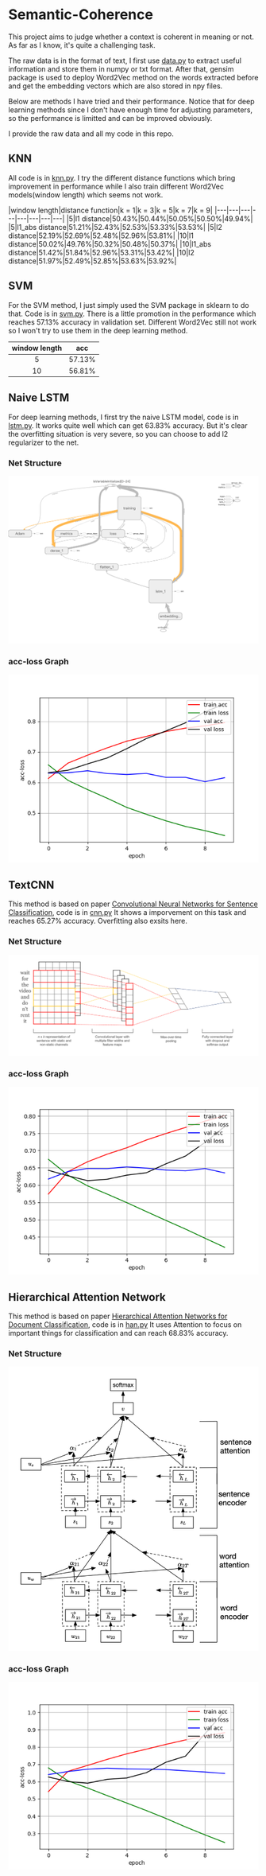 # Semantic-Coherence

This project aims to judge whether a context is coherent in meaning or not. As far as I know, it's quite a challenging task.

The raw data is in the format of text, I first use [data.py](./data.py) to extract useful information and store them in numpy or txt format. After that, gensim package is used to deploy Word2Vec method on the words extracted before and get the embedding vectors which are also stored in npy files.

Below are methods I have tried and their performance. Notice that for deep learning methods since I don't have enough time for adjusting parameters, so the performance is limitted and can be improved obviously. 

I provide the raw data and all my code in this repo.

## KNN

All code is in [knn.py](./knn.py). I try the different distance functions which bring improvement in performance while I also train different Word2Vec models(window length) which seems not work.

|window length|distance function|k = 1|k = 3|k = 5|k = 7|k = 9|
|---|---|---|---|---|---|---|---|
|5|l1 distance|50.43%|50.44%|50.05%|50.50%|49.94%|
|5|l1_abs distance|51.21%|52.43%|52.53%|53.33%|53.53%|
|5|l2 distance|52.19%|52.69%|52.48%|52.96%|53.81%|
|10|l1 distance|50.02%|49.76%|50.32%|50.48%|50.37%|
|10|l1_abs distance|51.42%|51.84%|52.96%|53.31%|53.42%|
|10|l2 distance|51.97%|52.49%|52.85%|53.63%|53.92%|

## SVM

For the SVM method, I just simply used the SVM package in sklearn to do that. Code is in [svm.py](./svm.py). There is a little promotion in the performance which reaches 57.13% accuracy in validation set. Different Word2Vec still not work so I won't try to use them in the deep learning method.

|window length|acc|
|:---:|---|
|5|57.13%|
|10|56.81%|

## Naive LSTM

For deep learning methods, I first try the naive LSTM model, code is in [lstm.py](./lstm.py). It works quite well which can get 63.83% accuracy. But it's clear the overfitting situation is very severe, so you can choose to add l2 regularizer to the net.

### Net Structure
![lstm.png](./lstm.png)

### acc-loss Graph
![lstm_train.png](./lstm_train.png)

## TextCNN

This method is based on paper [Convolutional Neural Networks for Sentence Classification](https://arxiv.org/abs/1408.5882), code is in [cnn.py](./cnn.py) It shows a imporvement on this task and reaches 65.27% accuracy. Overfitting also exsits here.

### Net Structure
![cnn.png](./cnn.png)

### acc-loss Graph
![cnn_train.png](cnn_train.png)

## Hierarchical Attention Network

This method is based on paper [Hierarchical Attention Networks for Document Classification](https://www.cs.cmu.edu/~diyiy/docs/naacl16.pdf), code is in [han.py](./han.py) It uses Attention to focus on important things for classification and can reach 68.83% accuracy.

### Net Structure
![han.png](./han.png)

### acc-loss Graph
![han_train.png](./han_train.png)